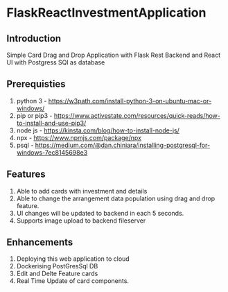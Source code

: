 # FlaskReactInvestmentApplication

## Introduction
Simple Card Drag and Drop  Application with Flask Rest Backend and React UI with Postgress SQl as database

## Prerequisties
1. python 3 - https://w3path.com/install-python-3-on-ubuntu-mac-or-windows/
2. pip or pip3 - https://www.activestate.com/resources/quick-reads/how-to-install-and-use-pip3/
3. node js - https://kinsta.com/blog/how-to-install-node-js/
4. npx - https://www.npmjs.com/package/npx
5. psql - https://medium.com/@dan.chiniara/installing-postgresql-for-windows-7ec8145698e3



## Features
1. Able to add cards with investment and details 
2. Able to change the arrangement data population using drag and drop feature.
3. UI changes will be updated to backend in each 5 seconds.
4. Supports image upload to backend fileserver


## Enhancements
1. Deploying this web application to cloud
2. Dockerising PostGresSql DB
3. Edit and Delte Feature cards
4. Real Time Update of card components.

